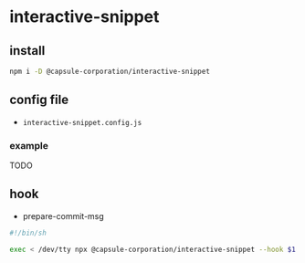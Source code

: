 # interactive-snippet

## install

```bash
npm i -D @capsule-corporation/interactive-snippet
```

## config file

- `interactive-snippet.config.js`

### example

TODO

## hook

- prepare-commit-msg

```bash
#!/bin/sh

exec < /dev/tty npx @capsule-corporation/interactive-snippet --hook $1
```
